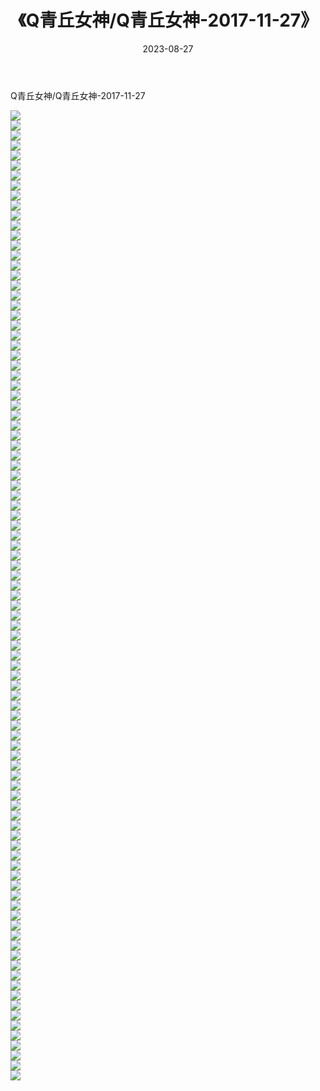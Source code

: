 ﻿---
layout: post
title:  《Q青丘女神/Q青丘女神-2017-11-27》
date:   2023-08-27
img: http://pic.660000.xyz/1:/网络美图/2021/Q青丘女神/Q青丘女神-2017-11-27/000.jpg
categories: [美女, 清纯, 唯美]
---

Q青丘女神/Q青丘女神-2017-11-27

 ![](http://pic.660000.xyz/1:/网络美图/2021/Q青丘女神/Q青丘女神-2017-11-27/001.jpg) <br>![](http://pic.660000.xyz/1:/网络美图/2021/Q青丘女神/Q青丘女神-2017-11-27/002.jpg) <br>![](http://pic.660000.xyz/1:/网络美图/2021/Q青丘女神/Q青丘女神-2017-11-27/003.jpg) <br>![](http://pic.660000.xyz/1:/网络美图/2021/Q青丘女神/Q青丘女神-2017-11-27/004.jpg) <br>![](http://pic.660000.xyz/1:/网络美图/2021/Q青丘女神/Q青丘女神-2017-11-27/005.jpg) <br>![](http://pic.660000.xyz/1:/网络美图/2021/Q青丘女神/Q青丘女神-2017-11-27/006.jpg) <br>![](http://pic.660000.xyz/1:/网络美图/2021/Q青丘女神/Q青丘女神-2017-11-27/007.jpg) <br>![](http://pic.660000.xyz/1:/网络美图/2021/Q青丘女神/Q青丘女神-2017-11-27/008.jpg) <br>![](http://pic.660000.xyz/1:/网络美图/2021/Q青丘女神/Q青丘女神-2017-11-27/009.jpg) <br>![](http://pic.660000.xyz/1:/网络美图/2021/Q青丘女神/Q青丘女神-2017-11-27/010.jpg) <br>![](http://pic.660000.xyz/1:/网络美图/2021/Q青丘女神/Q青丘女神-2017-11-27/011.jpg) <br>![](http://pic.660000.xyz/1:/网络美图/2021/Q青丘女神/Q青丘女神-2017-11-27/012.jpg) <br>![](http://pic.660000.xyz/1:/网络美图/2021/Q青丘女神/Q青丘女神-2017-11-27/013.jpg) <br>![](http://pic.660000.xyz/1:/网络美图/2021/Q青丘女神/Q青丘女神-2017-11-27/014.jpg) <br>![](http://pic.660000.xyz/1:/网络美图/2021/Q青丘女神/Q青丘女神-2017-11-27/015.jpg) <br>![](http://pic.660000.xyz/1:/网络美图/2021/Q青丘女神/Q青丘女神-2017-11-27/016.jpg) <br>![](http://pic.660000.xyz/1:/网络美图/2021/Q青丘女神/Q青丘女神-2017-11-27/017.jpg) <br>![](http://pic.660000.xyz/1:/网络美图/2021/Q青丘女神/Q青丘女神-2017-11-27/018.jpg) <br>![](http://pic.660000.xyz/1:/网络美图/2021/Q青丘女神/Q青丘女神-2017-11-27/019.jpg) <br>![](http://pic.660000.xyz/1:/网络美图/2021/Q青丘女神/Q青丘女神-2017-11-27/020.jpg) <br>![](http://pic.660000.xyz/1:/网络美图/2021/Q青丘女神/Q青丘女神-2017-11-27/021.jpg) <br>![](http://pic.660000.xyz/1:/网络美图/2021/Q青丘女神/Q青丘女神-2017-11-27/022.jpg) <br>![](http://pic.660000.xyz/1:/网络美图/2021/Q青丘女神/Q青丘女神-2017-11-27/023.jpg) <br>![](http://pic.660000.xyz/1:/网络美图/2021/Q青丘女神/Q青丘女神-2017-11-27/024.jpg) <br>![](http://pic.660000.xyz/1:/网络美图/2021/Q青丘女神/Q青丘女神-2017-11-27/025.jpg) <br>![](http://pic.660000.xyz/1:/网络美图/2021/Q青丘女神/Q青丘女神-2017-11-27/026.jpg) <br>![](http://pic.660000.xyz/1:/网络美图/2021/Q青丘女神/Q青丘女神-2017-11-27/027.jpg) <br>![](http://pic.660000.xyz/1:/网络美图/2021/Q青丘女神/Q青丘女神-2017-11-27/028.jpg) <br>![](http://pic.660000.xyz/1:/网络美图/2021/Q青丘女神/Q青丘女神-2017-11-27/029.jpg) <br>![](http://pic.660000.xyz/1:/网络美图/2021/Q青丘女神/Q青丘女神-2017-11-27/030.jpg) <br>![](http://pic.660000.xyz/1:/网络美图/2021/Q青丘女神/Q青丘女神-2017-11-27/031.jpg) <br>![](http://pic.660000.xyz/1:/网络美图/2021/Q青丘女神/Q青丘女神-2017-11-27/032.jpg) <br>![](http://pic.660000.xyz/1:/网络美图/2021/Q青丘女神/Q青丘女神-2017-11-27/033.jpg) <br>![](http://pic.660000.xyz/1:/网络美图/2021/Q青丘女神/Q青丘女神-2017-11-27/034.jpg) <br>![](http://pic.660000.xyz/1:/网络美图/2021/Q青丘女神/Q青丘女神-2017-11-27/035.jpg) <br>![](http://pic.660000.xyz/1:/网络美图/2021/Q青丘女神/Q青丘女神-2017-11-27/036.jpg) <br>![](http://pic.660000.xyz/1:/网络美图/2021/Q青丘女神/Q青丘女神-2017-11-27/037.jpg) <br>![](http://pic.660000.xyz/1:/网络美图/2021/Q青丘女神/Q青丘女神-2017-11-27/038.jpg) <br>![](http://pic.660000.xyz/1:/网络美图/2021/Q青丘女神/Q青丘女神-2017-11-27/039.jpg) <br>![](http://pic.660000.xyz/1:/网络美图/2021/Q青丘女神/Q青丘女神-2017-11-27/040.jpg) <br>![](http://pic.660000.xyz/1:/网络美图/2021/Q青丘女神/Q青丘女神-2017-11-27/041.jpg) <br>![](http://pic.660000.xyz/1:/网络美图/2021/Q青丘女神/Q青丘女神-2017-11-27/042.jpg) <br>![](http://pic.660000.xyz/1:/网络美图/2021/Q青丘女神/Q青丘女神-2017-11-27/043.jpg) <br>![](http://pic.660000.xyz/1:/网络美图/2021/Q青丘女神/Q青丘女神-2017-11-27/044.jpg) <br>![](http://pic.660000.xyz/1:/网络美图/2021/Q青丘女神/Q青丘女神-2017-11-27/045.jpg) <br>![](http://pic.660000.xyz/1:/网络美图/2021/Q青丘女神/Q青丘女神-2017-11-27/046.jpg) <br>![](http://pic.660000.xyz/1:/网络美图/2021/Q青丘女神/Q青丘女神-2017-11-27/047.jpg) <br>![](http://pic.660000.xyz/1:/网络美图/2021/Q青丘女神/Q青丘女神-2017-11-27/048.jpg) <br>![](http://pic.660000.xyz/1:/网络美图/2021/Q青丘女神/Q青丘女神-2017-11-27/049.jpg) <br>![](http://pic.660000.xyz/1:/网络美图/2021/Q青丘女神/Q青丘女神-2017-11-27/050.jpg) <br>![](http://pic.660000.xyz/1:/网络美图/2021/Q青丘女神/Q青丘女神-2017-11-27/051.jpg) <br>![](http://pic.660000.xyz/1:/网络美图/2021/Q青丘女神/Q青丘女神-2017-11-27/052.jpg) <br>![](http://pic.660000.xyz/1:/网络美图/2021/Q青丘女神/Q青丘女神-2017-11-27/053.jpg) <br>![](http://pic.660000.xyz/1:/网络美图/2021/Q青丘女神/Q青丘女神-2017-11-27/054.jpg) <br>![](http://pic.660000.xyz/1:/网络美图/2021/Q青丘女神/Q青丘女神-2017-11-27/055.jpg) <br>![](http://pic.660000.xyz/1:/网络美图/2021/Q青丘女神/Q青丘女神-2017-11-27/056.jpg) <br>![](http://pic.660000.xyz/1:/网络美图/2021/Q青丘女神/Q青丘女神-2017-11-27/057.jpg) <br>![](http://pic.660000.xyz/1:/网络美图/2021/Q青丘女神/Q青丘女神-2017-11-27/058.jpg) <br>![](http://pic.660000.xyz/1:/网络美图/2021/Q青丘女神/Q青丘女神-2017-11-27/059.jpg) <br>![](http://pic.660000.xyz/1:/网络美图/2021/Q青丘女神/Q青丘女神-2017-11-27/060.jpg) <br>![](http://pic.660000.xyz/1:/网络美图/2021/Q青丘女神/Q青丘女神-2017-11-27/061.jpg) <br>![](http://pic.660000.xyz/1:/网络美图/2021/Q青丘女神/Q青丘女神-2017-11-27/062.jpg) <br>![](http://pic.660000.xyz/1:/网络美图/2021/Q青丘女神/Q青丘女神-2017-11-27/063.jpg) <br>![](http://pic.660000.xyz/1:/网络美图/2021/Q青丘女神/Q青丘女神-2017-11-27/064.jpg) <br>![](http://pic.660000.xyz/1:/网络美图/2021/Q青丘女神/Q青丘女神-2017-11-27/065.jpg) <br>![](http://pic.660000.xyz/1:/网络美图/2021/Q青丘女神/Q青丘女神-2017-11-27/066.jpg) <br>![](http://pic.660000.xyz/1:/网络美图/2021/Q青丘女神/Q青丘女神-2017-11-27/067.jpg) <br>![](http://pic.660000.xyz/1:/网络美图/2021/Q青丘女神/Q青丘女神-2017-11-27/068.jpg) <br>![](http://pic.660000.xyz/1:/网络美图/2021/Q青丘女神/Q青丘女神-2017-11-27/069.jpg) <br>![](http://pic.660000.xyz/1:/网络美图/2021/Q青丘女神/Q青丘女神-2017-11-27/070.jpg) <br>![](http://pic.660000.xyz/1:/网络美图/2021/Q青丘女神/Q青丘女神-2017-11-27/071.jpg) <br>![](http://pic.660000.xyz/1:/网络美图/2021/Q青丘女神/Q青丘女神-2017-11-27/072.jpg) <br>![](http://pic.660000.xyz/1:/网络美图/2021/Q青丘女神/Q青丘女神-2017-11-27/073.jpg) <br>![](http://pic.660000.xyz/1:/网络美图/2021/Q青丘女神/Q青丘女神-2017-11-27/074.jpg) <br>![](http://pic.660000.xyz/1:/网络美图/2021/Q青丘女神/Q青丘女神-2017-11-27/075.jpg) <br>![](http://pic.660000.xyz/1:/网络美图/2021/Q青丘女神/Q青丘女神-2017-11-27/076.jpg) <br>![](http://pic.660000.xyz/1:/网络美图/2021/Q青丘女神/Q青丘女神-2017-11-27/077.jpg) <br>![](http://pic.660000.xyz/1:/网络美图/2021/Q青丘女神/Q青丘女神-2017-11-27/078.jpg) <br>![](http://pic.660000.xyz/1:/网络美图/2021/Q青丘女神/Q青丘女神-2017-11-27/079.jpg) <br>![](http://pic.660000.xyz/1:/网络美图/2021/Q青丘女神/Q青丘女神-2017-11-27/080.jpg) <br>![](http://pic.660000.xyz/1:/网络美图/2021/Q青丘女神/Q青丘女神-2017-11-27/081.jpg) <br>![](http://pic.660000.xyz/1:/网络美图/2021/Q青丘女神/Q青丘女神-2017-11-27/082.jpg) <br>![](http://pic.660000.xyz/1:/网络美图/2021/Q青丘女神/Q青丘女神-2017-11-27/083.jpg) <br>![](http://pic.660000.xyz/1:/网络美图/2021/Q青丘女神/Q青丘女神-2017-11-27/084.jpg) <br>![](http://pic.660000.xyz/1:/网络美图/2021/Q青丘女神/Q青丘女神-2017-11-27/085.jpg) <br>![](http://pic.660000.xyz/1:/网络美图/2021/Q青丘女神/Q青丘女神-2017-11-27/086.jpg) <br>![](http://pic.660000.xyz/1:/网络美图/2021/Q青丘女神/Q青丘女神-2017-11-27/087.jpg) <br>![](http://pic.660000.xyz/1:/网络美图/2021/Q青丘女神/Q青丘女神-2017-11-27/088.jpg) <br>![](http://pic.660000.xyz/1:/网络美图/2021/Q青丘女神/Q青丘女神-2017-11-27/089.jpg) <br>![](http://pic.660000.xyz/1:/网络美图/2021/Q青丘女神/Q青丘女神-2017-11-27/090.jpg) <br>![](http://pic.660000.xyz/1:/网络美图/2021/Q青丘女神/Q青丘女神-2017-11-27/091.jpg) <br>![](http://pic.660000.xyz/1:/网络美图/2021/Q青丘女神/Q青丘女神-2017-11-27/092.jpg) <br>![](http://pic.660000.xyz/1:/网络美图/2021/Q青丘女神/Q青丘女神-2017-11-27/093.jpg) <br>![](http://pic.660000.xyz/1:/网络美图/2021/Q青丘女神/Q青丘女神-2017-11-27/094.jpg) <br>![](http://pic.660000.xyz/1:/网络美图/2021/Q青丘女神/Q青丘女神-2017-11-27/095.jpg) <br>![](http://pic.660000.xyz/1:/网络美图/2021/Q青丘女神/Q青丘女神-2017-11-27/096.jpg) <br>![](http://pic.660000.xyz/1:/网络美图/2021/Q青丘女神/Q青丘女神-2017-11-27/097.jpg) <br>